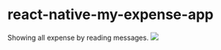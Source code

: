 # react-native-my-expense-app

Showing all expense by reading messages.
<img src="https://raw.githubusercontent.com/vishal73139/react-native-my-expense-app/master/screenshots/screenshot-1.jpeg" />
